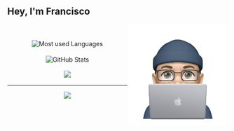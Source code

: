 ## Hey, I'm Francisco

<img src="./src/img/profile.png" data-canonical-src="https://i.imgur.com/0CgUygU.png" alt="" width="230" align="right" vlign="center" />
<p align="center">
 <br/><br/>
   <img
    src="https://github-readme-stats.vercel.app/api/top-langs/?username=fcotabar&hide=html&count_private=true&layout=compact&custom_title=My%20Most%20used%20Languages:&theme=merko"
    alt="Most used Languages"
    vlign="center"
    align="center" />
  <br/><br/>
  <img
    src="https://github-readme-stats.vercel.app/api?username=fcotabar&show_icons=true&theme=merko&hide_title=true&count_private=true"
    alt="GitHub Stats"
    vlign="center"
    align="center" />
  <br/><br/>
<img src="https://github-readme-streak-stats.herokuapp.com?user=fcotabar&theme=merko&date_format=M%20j%5B%2C%20Y%5D">
</p>

---

<p align="center">
    <img src="https://skillicons.dev/icons?i=git,github,js,react,jest,ts,sass,css,html,nodejs" />
</p>
